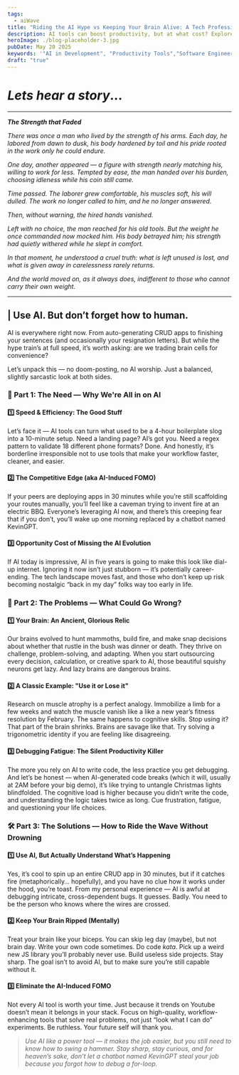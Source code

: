 ```yaml
---
tags:
  - aiWave
title: "Riding the AI Hype vs Keeping Your Brain Alive: A Tech Professional’s Guide to Not Losing Your Edge"
description: AI tools can boost productivity, but at what cost? Explore the pros, cons, and smarter ways for tech professionals to stay sharp while riding the AI wave.
heroImage: ./blog-placeholder-3.jpg
pubDate: May 20 2025
keywords: '"AI in Development", "Productivity Tools","Software Engineering", "Debugging", "Career Growth", "AI FOMO", "Mental Agility"'
draft: "true"
---
```

# *Lets hear a story*...


---

***The Strength that Faded***

*There was once a man who lived by the strength of his arms. Each day, he labored from dawn to dusk, his body hardened by toil and his pride rooted in the work only he could endure.*

*One day, another appeared — a figure with strength nearly matching his, willing to work for less. Tempted by ease, the man handed over his burden, choosing idleness while his coin still came.*

*Time passed. The laborer grew comfortable, his muscles soft, his will dulled. The work no longer called to him, and he no longer answered.*

*Then, without warning, the hired hands vanished.*

*Left with no choice, the man reached for his old tools. But the weight he once commanded now mocked him. His body betrayed him; his strength had quietly withered while he slept in comfort.*

*In that moment, he understood a cruel truth: what is left unused is lost, and what is given away in carelessness rarely returns.*

*And the world moved on, as it always does, indifferent to those who cannot carry their own weight.*

---

## |  Use AI. But don’t forget how to human.


AI is everywhere right now. From auto-generating CRUD apps to finishing your sentences (and occasionally your resignation letters). But while the hype train’s at full speed, it’s worth asking: are we trading brain cells for convenience?

Let’s unpack this — no doom-posting, no AI worship. Just a balanced, slightly sarcastic look at both sides.

### 🥁 Part 1: The Need — Why We're All in on AI

#### 1️⃣ Speed & Efficiency: The Good Stuff

Let’s face it — AI tools can turn what used to be a 4-hour boilerplate slog into a 10-minute setup. 
Need a landing page? AI’s got you. 
Need a regex pattern to validate 18 different phone formats? Done. 
And honestly, it’s borderline irresponsible not to use tools that make your workflow faster, cleaner, and easier.


#### 2️⃣ The Competitive Edge (aka AI-Induced FOMO)

If your peers are deploying apps in 30 minutes while you’re still scaffolding your routes manually, you’ll feel like a caveman trying to invent fire at an electric BBQ. 
Everyone’s leveraging AI now, and there’s this creeping fear that if you don’t, you’ll wake up one morning replaced by a chatbot named KevinGPT.

#### 3️⃣ Opportunity Cost of Missing the AI Evolution

If AI today is impressive, AI in five years is going to make this look like dial-up internet. 
Ignoring it now isn’t just stubborn — it’s potentially career-ending. 
The tech landscape moves fast, and those who don’t keep up risk becoming nostalgic “back in my day” folks way too early in life.


### 🧠 Part 2: The Problems — What Could Go Wrong?

#### 1️⃣ Your Brain: An Ancient, Glorious Relic

Our brains evolved to hunt mammoths, build fire, and make snap decisions about whether that rustle in the bush was dinner or death. 
They thrive on challenge, problem-solving, and adapting. 
When you start outsourcing every decision, calculation, or creative spark to AI, those beautiful squishy neurons get lazy. And lazy brains are dangerous brains.

#### 2️⃣ A Classic Example: "Use it or Lose it"

Research on muscle atrophy is a perfect analogy. Immobilize a limb for a few weeks and watch the muscle vanish like a like a new year’s fitness resolution by February. 
The same happens to cognitive skills. 
Stop using it? That part of the brain shrinks. Brains are savage like that.
Try solving a trigonometric identity if you are feeling like disagreeing.

#### 3️⃣ Debugging Fatigue: The Silent Productivity Killer

The more you rely on AI to write code, the less practice you get debugging. 
And let’s be honest — when AI-generated code breaks (which it will, usually at 2AM before your big demo), it’s like trying to untangle Christmas lights blindfolded. 
The cognitive load is higher because you didn’t write the code, and understanding the logic takes twice as long. Cue frustration, fatigue, and questioning your life choices.


### 🛠️ Part 3: The Solutions — How to Ride the Wave Without Drowning

#### 1️⃣ Use AI, But Actually Understand What’s Happening

Yes, it’s cool to spin up an entire CRUD app in 30 minutes, but if it catches fire (metaphorically… hopefully), and you have no clue how it works under the hood, you’re toast. 
From my personal experience — AI is awful at debugging intricate, cross-dependent bugs. It guesses. Badly. You need to be the person who knows where the wires are crossed.

#### 2️⃣ Keep Your Brain Ripped (Mentally)

Treat your brain like your biceps. You can skip leg day (maybe), but not brain day. Write your own code sometimes. Do code *kata*. Pick up a weird new JS library you’ll probably never use. Build useless side projects. Stay sharp. The goal isn’t to avoid AI, but to make sure you’re still capable without it.

#### 3️⃣ Eliminate the AI-Induced FOMO

Not every AI tool is worth your time. 
Just because it trends on Youtube doesn’t mean it belongs in your stack. 
Focus on high-quality, workflow-enhancing tools that solve real problems, not just “look what I can do” experiments. 
Be ruthless. Your future self will thank you.


> *Use AI like a power tool — it makes the job easier, but you still need to know how to swing a hammer. Stay sharp, stay curious, and for heaven’s sake, don’t let a chatbot named KevinGPT steal your job because you forgot how to debug a for-loop.*
